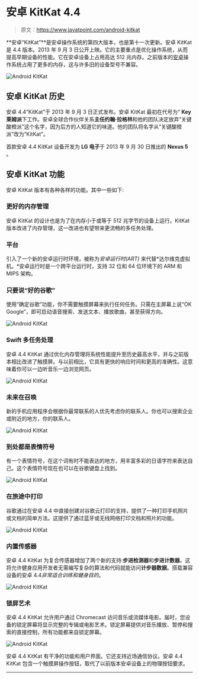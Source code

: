 # 安卓 KitKat 4.4

> 原文：<https://www.javatpoint.com/android-kitkat>

**安卓“KitKat”**是安卓操作系统的第四大版本，也是第十一次更新。安卓 KitKat 是 4.4 版本。2013 年 9 月 3 日公开上映。它的主要重点是优化操作系统，从而提高早期设备的性能。它在安卓设备上占用高达 512 兆内存。之前版本的[安卓](https://www.javatpoint.com/android-tutorial)操作系统占用了更多的内存，这与许多旧的设备型号不兼容。

![Android KitKat](img/3f3ed68bdff659f01597135eae29f9c9.png)

## 安卓 KitKat 历史

安卓 4.4“KitKat”于 2013 年 9 月 3 日正式发布。安卓 KitKat 最初在代号为“ **Key 莱姆派**下工作。安卓全球合作伙伴关系**主任约翰·拉格林**和他的团队决定放弃“关键酸橙派”这个名字，因为后方的人知道它的味道。他的团队将名字从“关键酸橙派”改为“KitKat”。

首款安卓 4.4 KitKat 设备开发为 **LG 电子**于 2013 年 9 月 30 日推出的 **Nexus 5** 。

## 安卓 KitKat 功能

安卓 KitKat 版本有各种各样的功能。其中一些如下:

### 更好的内存管理

安卓 KitKat 的设计也是为了在内存小于或等于 512 兆字节的设备上运行。KitKat 版本改进了内存管理，这一改进也有望带来更流畅的多任务处理。

### 平台

引入了一个新的安卓运行时环境，被称为*安卓运行时(ART)* 来代替*达尔维克虚拟机。*安卓运行时是一个跨平台运行时，支持 32 位和 64 位环境下的 ARM 和 MIPS 架构。

### 只要说“好的谷歌”

使用“确定谷歌”功能，你不需要触摸屏幕来执行任何任务。只需在主屏幕上说“OK Google”，即可启动语音搜索、发送文本、播放歌曲，甚至获得方向。

![Android KitKat](img/2bcac1f7afe67e7365ee6e18ed832677.png)

### Swift 多任务处理

安卓 4.4 KitKat 通过优化内存管理将系统性能提升至历史最高水平，并与之前版本相比改进了触摸屏。与以前相比，它具有更快的响应时间和更高的准确性。这意味着你可以一边听音乐一边浏览网页。

![Android KitKat](img/b09297c062765fdf209d47ff9a5a1b3b.png)

### 未来在召唤

新的手机应用程序会根据你最常联系的人优先考虑你的联系人。你也可以搜索企业或附近的地方，你的联系人。

![Android KitKat](img/7c3173ed9689a3aebe6d689e8c1bdc40.png)

### 到处都是表情符号

有一个表情符号，在这个词有时不能表达的地方，用丰富多彩的日语字符来表达自己。这个表情符号现在也可以在谷歌键盘上找到。

![Android KitKat](img/da4ad893a7ba171c0d7ef0bd2371bf67.png)

### 在旅途中打印

谷歌通过在安卓 4.4 中直接创建对谷歌云打印的支持，提供了一种打印手机照片或文档的简单方法。这提供了通过蓝牙或无线网络打印文档和照片的功能。

![Android KitKat](img/3d5e7af469806efba9637cbee06479f9.png)

### 内置传感器

安卓 4.4 KitKat 为复合传感器增加了两个新的支持:**步进检测器**和**步进计数器**。这将允许健身应用开发者无需编写复杂的算法和代码就能访问**计步器数据**。搭载兼容设备的安卓 4.4*非常适合训练和健身目的*。

![Android KitKat](img/23b6128543d6924c49c867560878a37f.png)

### 锁屏艺术

安卓 4.4 KitKat 允许用户通过 Chromecast 访问音乐或流媒体电影。届时，您设备的锁定屏幕将显示完整的专辑或电影艺术。锁定屏幕提供对音乐播放、暂停和搜索的直接控制，所有功能都来自锁定屏幕。

![Android KitKat](img/c6b5395df626966502863c211b0cf438.png)

安卓 4.4 KitKat 有干净的功能和用户界面。它还支持近场通信协议。安卓 4.4 KitKat 包含一个触摸屏操作按钮，取代了以前版本安卓设备上的物理按钮要求。

* * *
